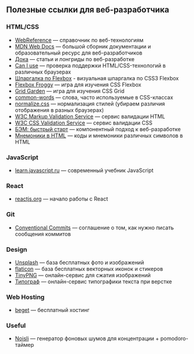 ## Полезные ссылки для веб-разработчика

### HTML/CSS
* [WebReference](https://webref.ru/) — справочник по веб-технологиям
* [MDN Web Docs](https://developer.mozilla.org/ru/) — большой сборник документации и образовательный ресурс для веб-разработчиков
* [Дока](https://y-doka.site/) — статьи и лонгриды по веб-разработке
* [Can I use](https://caniuse.com/) — проверка поддержки HTML/CSS-технологий в различных браузерах
* [Шпаргалка по Flexbox](https://habr.com/ru/post/313938/) - визуальная шпаргалка по CSS3 Flexbox
* [Flexbox Froggy](http://flexboxfroggy.com/#ru) — игра для изучения CSS Flexbox
* [Grid Garden](http://cssgridgarden.com/#ru) — игра для изучения CSS Grid
* [common-words](https://github.com/yoksel/common-words) — слова, часто используемые в CSS-классах
* [normalize.css](https://necolas.github.io/normalize.css/) — нормализация стилей (убираем различия отображения в разных браузерах)
* [W3C Markup Validation Service](https://validator.w3.org/) — сервис валидации HTML
* [W3C CSS Validation Service](https://jigsaw.w3.org/css-validator/) — сервис валидации CSS
* [БЭМ: быстрый старт](https://ru.bem.info/methodology/quick-start/) — компонентный подход к веб-разработке
* [Мнемоники в HTML](https://ru.wikipedia.org/wiki/%D0%9C%D0%BD%D0%B5%D0%BC%D0%BE%D0%BD%D0%B8%D0%BA%D0%B8_%D0%B2_HTML) — коды и мнемоники различных символов в HTML

### JavaScript
* [learn.javascript.ru](https://learn.javascript.ru/) — современный учебник JavaScript

### React
* [reactjs.org](https://ru.reactjs.org/docs/getting-started.html) — начало работы с React 


### Git
* [Conventional Commits](https://www.conventionalcommits.org/ru) — соглашение о том, как нужно писать сообщения коммитов

### Design
* [Unsplash](https://unsplash.com/) — база бесплатных фото и изображений
* [flaticon](https://www.flaticon.com/) — база бесплатных векторных иконок и стикеров
* [TinyPNG](https://tinypng.com/) — онлайн-сервис для сжатия изображений
* [Типограф](https://www.artlebedev.ru/typograf/) — онлайн-сервис типографики текста при верстке

### Web Hosting
* [beget](https://beget.com/ru/free-hosting) — бесплатный хостинг

### Useful
* [Noisli](https://www.noisli.com/) — генератор фоновых шумов для концентрации + pomodoro-таймер


